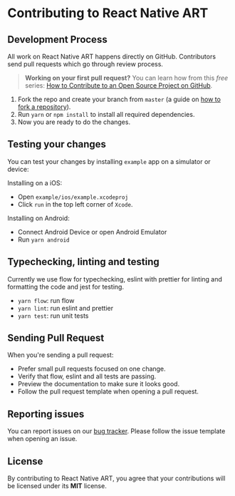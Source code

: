 # Contributing to React Native ART

## Development Process

All work on React Native ART happens directly on GitHub. Contributors send pull requests which go through review process.

> **Working on your first pull request?** You can learn how from this _free_ series: [How to Contribute to an Open Source Project on GitHub](https://egghead.io/series/how-to-contribute-to-an-open-source-project-on-github).

1. Fork the repo and create your branch from `master` (a guide on [how to fork a repository](https://help.github.com/articles/fork-a-repo/)).
2. Run `yarn` or `npm install` to install all required dependencies.
3. Now you are ready to do the changes.

## Testing your changes

You can test your changes by installing `example` app on a simulator or device:

Installing on a iOS:

- Open `example/ios/example.xcodeproj`
- Click `run` in the top left corner of `Xcode`.


Installing on Android:

- Connect Android Device or open Android Emulator
- Run `yarn android`

## Typechecking, linting and testing

Currently we use flow for typechecking, eslint with prettier for linting and formatting the code and jest for testing.

- `yarn flow`: run flow
- `yarn lint`: run eslint and prettier
- `yarn test`: run unit tests

## Sending Pull Request

When you're sending a pull request:

- Prefer small pull requests focused on one change.
- Verify that flow, eslint and all tests are passing.
- Preview the documentation to make sure it looks good.
- Follow the pull request template when opening a pull request.

## Reporting issues

You can report issues on our [bug tracker](https://github.com/react-native-community/art/issues). Please follow the issue template when opening an issue.

## License

By contributing to React Native ART, you agree that your contributions will be licensed under its **MIT** license.
